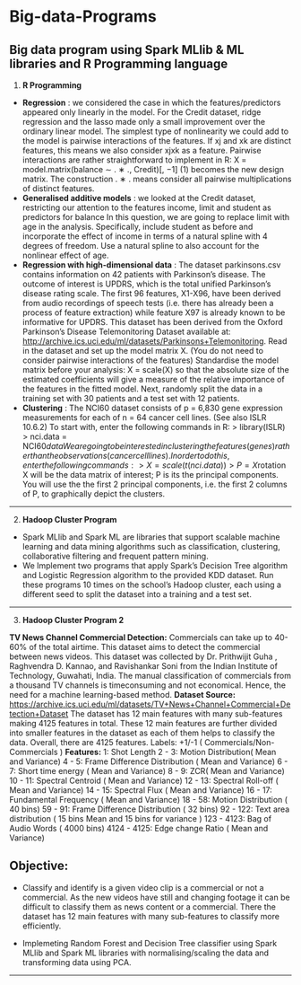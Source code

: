 
# Big-data-Programs
Big data program using Spark MLlib & ML libraries and R Programming language
---
1) **R Programming**

  - **Regression** : we considered the case in which the features/predictors appeared only linearly in the model. For the Credit dataset, ridge regression
and the lasso made only a small improvement over the ordinary linear model.
The simplest type of nonlinearity we could add to the model is pairwise
interactions of the features. If xj and xk are distinct features, this means we
also consider xjxk as a feature. Pairwise interactions are rather straightforward
to implement in R:
X = model.matrix(balance ∼ . ∗ ., Credit)[, −1] (1) 
becomes the new design matrix. The construction . ∗ . means consider all pairwise multiplications of distinct features.
- **Generalised additive models** : we looked at the Credit dataset, restricting our attention to the features income, limit and student as predictors for balance In this question, we are going to replace limit with age in the analysis. Specifically, include student as before and incorporate the effect of income in terms of a natural spline with 4 degrees of freedom. Use a natural spline to also account for the nonlinear effect of age.
- **Regression with high-dimensional data** : The dataset parkinsons.csv contains information on 42 patients with Parkinson’s disease. The outcome of interest is UPDRS, which is the total unified Parkinson’s disease rating scale. The first 96 features, X1-X96, have been derived from audio recordings of speech tests (i.e. there has already been a process of feature extraction) while feature X97 is already known to be informative for UPDRS. This dataset has been derived from the Oxford Parkinson’s Disease Telemonitoring Dataset available at: http://archive.ics.uci.edu/ml/datasets/Parkinsons+Telemonitoring. Read in the dataset and set up the model matrix X. (You do not need to consider pairwise interactions of the features) Standardise the model matrix before your analysis: X = scale(X) so that the absolute size of the estimated coefficients will give a measure of the relative importance of the features in the fitted model. Next, randomly split the data in a training set with 30 patients and a test set with 12 patients.
- **Clustering** : The NCI60 dataset consists of p = 6,830 gene expression measurements for each of n = 64 cancer cell lines. (See also ISLR 10.6.2) To start with, enter the following commands in R: > library(ISLR) > nci.data = NCI60$data We are going to be interested in clustering the features (genes) rather than the observations (cancer cell lines). In order to do this, enter the following commands: > X = scale(t(nci.data)) > P = X %*% prcomp(X)$rotation X will be the data matrix of interest; P is its the principal components. You will use the the first 2 principal components, i.e. the first 2 columns of P, to graphically depict the clusters.
---
2) **Hadoop Cluster Program**
- Spark MLlib and Spark ML are libraries that support scalable machine learning and data mining algorithms such as classification, clustering, collaborative filtering and frequent pattern mining.
- We Implement two programs that apply Spark’s Decision Tree algorithm and Logistic Regression algorithm to the provided KDD dataset. Run these programs 10 times on the school’s Hadoop cluster, each using a different seed to split the dataset into a training and a test set.
---
3) **Hadoop Cluster Program 2**

**TV News Channel Commercial Detection:** Commercials can take up to 40-60% of the total airtime. This dataset aims to detect the commercial between news videos. This dataset was collected by Dr. Prithwijit Guha , Raghvendra D. Kannao, and Ravishankar Soni from the Indian Institute of Technology, Guwahati, India. The manual classification of commercials from a thousand TV channels is timeconsuming and not economical. Hence, the need for a machine learning-based method. 
**Dataset Source:** https://archive.ics.uci.edu/ml/datasets/TV+News+Channel+Commercial+Detection+Dataset The dataset has 12 main features with many sub-features making 4125 features in total. These 12 main features are further divided into smaller features in the dataset as each of them helps to classify the data. Overall, there are 4125 features. Labels: +1/-1 ( Commercials/Non-Commercials ) 
**Features:** 
1: Shot Length 
2 - 3: Motion Distribution( Mean and Variance) 
4 - 5: Frame Difference Distribution ( Mean and Variance) 
6 - 7: Short time energy ( Mean and Variance) 
8 - 9: ZCR( Mean and Variance) 
10 - 11: Spectral Centroid ( Mean and Variance) 
12 - 13: Spectral Roll-off ( Mean and Variance) 
14 - 15: Spectral Flux ( Mean and Variance) 
16 - 17: Fundamental Frequency ( Mean and Variance) 
18 - 58: Motion Distribution ( 40 bins) 
59 - 91: Frame Difference Distribution ( 32 bins) 
92 - 122: Text area distribution ( 15 bins Mean and 15 bins for variance ) 
123 - 4123: Bag of Audio Words ( 4000 bins) 
4124 - 4125: Edge change Ratio ( Mean and Variance) 

**Objective:** 
-
- Classify and identify is a given video clip is a commercial or not a commercial. As the new videos have still and changing footage it can be difficult to classify them as news content or a commercial. There the dataset has 12 main features with many sub-features to classify more efficiently.

- Implemeting Random Forest and Decision Tree classifier using Spark MLlib and Spark ML libraries with normalising/scaling the data and transforming data using PCA.
---
